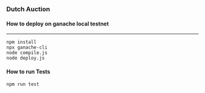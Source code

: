 ### Dutch Auction

#### How to deploy on ganache local testnet
-----

```
npm install
npx ganache-cli
node compile.js
node deploy.js
```

#### How to run Tests

`npm run test`
